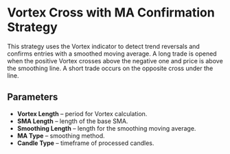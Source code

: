 # Vortex Cross with MA Confirmation Strategy

This strategy uses the Vortex indicator to detect trend reversals and confirms entries with a smoothed moving average. A long trade is opened when the positive Vortex crosses above the negative one and price is above the smoothing line. A short trade occurs on the opposite cross under the line.

## Parameters
- **Vortex Length** – period for Vortex calculation.
- **SMA Length** – length of the base SMA.
- **Smoothing Length** – length for the smoothing moving average.
- **MA Type** – smoothing method.
- **Candle Type** – timeframe of processed candles.
